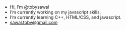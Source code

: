 - Hi, I’m @tobysawal
- I’m currently working on my javascript skills.
- I’m currently learning C++, HTML/CSS, and javascript.
- sawal.toby@gmail.com

<!---
tobysawal/tobysawal is a ✨ special ✨ repository because its `README.md` (this file) appears on your GitHub profile.
You can click the Preview link to take a look at your changes.
--->
